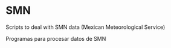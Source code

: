 # SMN
Scripts to deal with SMN data (Mexican Meteorological Service)

Programas para procesar datos de SMN
